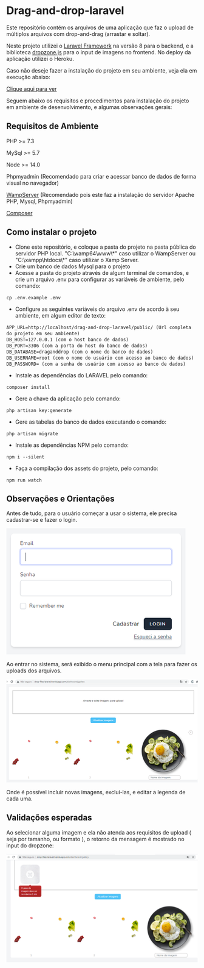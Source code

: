 # Drag-and-drop-laravel

Este repositório contém os arquivos de uma aplicação que faz o upload de múltiplos arquivos com drop-and-drag (arrastar e soltar).

Neste projeto utilizei o [Laravel Framework](https://laravel.com/) na versão 8 para o backend, e a biblioteca [dropzone.js](https://www.dropzonejs.com/) para o input de imagens no frontend. No deploy da aplicação utilizei o Heroku. 

Caso não deseje fazer a instalação do projeto em seu ambiente, veja ela em execução abaixo:

[Clique aqui para ver](http://drop-files-laravel.herokuapp.com/)

Seguem abaixo os requisitos e procedimentos para instalação do projeto em ambiente de desenvolvimento, e algumas observações gerais:

## Requisitos de Ambiente

PHP >= 7.3 

MySql >= 5.7

Node >= 14.0

Phpmyadmin (Recomendado para criar e acessar banco de dados de forma visual no navegador)
    
[WampServer](https://www.wampserver.com/en/) (Recomendado pois este faz a instalação do servidor Apache PHP, Mysql, Phpmyadmin)

[Composer](https://getcomposer.org/) 

## Como instalar o projeto 

<ul>
    <li>Clone este repositório, e coloque a pasta do projeto na pasta pública do servidor PHP local. "C:\wamp64\www\*" caso utilizar o WampServer ou "C:\xampp\htdocs\*" caso utilizar o Xamp Server.</li>
    <li>Crie um banco de dados Mysql para o projeto</li>
    <li>Acesse a pasta do projeto através de algum terminal de comandos, e crie um arquivo .env para configurar as variáveis de ambiente, pelo comando: </li>
</ul>

    cp .env.example .env     
<ul>
    <li>Configure as seguintes variáveis do arquivo .env de acordo à seu ambiente, em algum editor de texto: </li>
</ul>

    APP_URL=http://localhost/drag-and-drop-laravel/public/ (Url completa do projeto em seu ambiente)
    DB_HOST=127.0.0.1 (com o host banco de dados)
    DB_PORT=3306 (com a porta do host do banco de dados)
    DB_DATABASE=draganddrop (com o nome do banco de dados)
    DB_USERNAME=root (com o nome do usuário com acesso ao banco de dados) 
    DB_PASSWORD= (com a senha do usuário com acesso ao banco de dados) 
 <ul>
    <li>Instale as  dependências do LARAVEL pelo comando: </li>
 </ul> 
 
    composer install    
    
<ul>
    <li>Gere a chave da aplicação pelo comando: </li>
</ul>
    
    php artisan key:generate

<ul>  
    <li>Gere as tabelas do banco de dados executando o comando: </li>
</ul>    
    
    php artisan migrate

<ul>  
    <li>Instale as dependências NPM pelo comando: </li>
</ul>    
    
    npm i --silent

<ul>  
    <li>Faça a compilação dos assets do projeto, pelo comando: </li>
</ul>    
    
    npm run watch

## Observações e Orientações

Antes de tudo, para o usuário começar a usar o sistema, ele precisa cadastrar-se e fazer o login.

<img src="/public/img/register_login.PNG"> 

Ao entrar no sistema, será exibido o menu principal com a tela para fazer os uploads dos arquivos.
 
<img src="/public/img/upload.PNG"> 

Onde é possível incluir novas imagens, exclui-las, e editar a legenda de cada uma.

## Validações esperadas 

Ao selecionar alguma imagem e ela não atenda aos requisitos de upload ( seja por tamanho, ou formato ), o retorno da mensagem é mostrado no input do dropzone:

<img src="/public/img/validacao.PNG">  
